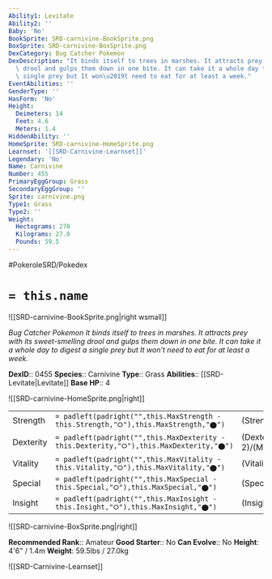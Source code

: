 ```yaml
---
Ability1: Levitate
Ability2: ''
Baby: 'No'
BookSprite: SRD-carnivine-BookSprite.png
BoxSprite: SRD-carnivine-BoxSprite.png
DexCategory: Bug Catcher Pokemon
DexDescription: "It binds itself to trees in marshes. It attracts prey with its sweet-smelling\
  \ drool and gulps them down in one bite. It can take it a whole day to digest a\
  \ single prey but It won\u2019t need to eat for at least a week."
EventAbilities: ''
GenderType: ''
HasForm: 'No'
Height:
  Deimeters: 14
  Feet: 4.6
  Meters: 1.4
HiddenAbility: ''
HomeSprite: SRD-carnivine-HomeSprite.png
Learnset: '[[SRD-Carnivine-Learnset]]'
Legendary: 'No'
Name: Carnivine
Number: 455
PrimaryEggGroup: Grass
SecondaryEggGroup: ''
Sprite: carnivine.png
Type1: Grass
Type2: ''
Weight:
  Hectograms: 270
  Kilograms: 27.0
  Pounds: 59.5
---
```


#PokeroleSRD/Pokedex

# `= this.name`

![[SRD-carnivine-BookSprite.png|right wsmall]]

*Bug Catcher Pokemon*
*It binds itself to trees in marshes. It attracts prey with its sweet-smelling drool and gulps them down in one bite. It can take it a whole day to digest a single prey but It won’t need to eat for at least a week.*

**DexID**:: 0455
**Species**:: Carnivine
**Type**:: Grass
**Abilities**:: [[SRD-Levitate|Levitate]]
**Base HP**:: 4

![[SRD-carnivine-HomeSprite.png|right]]

|           |                                                                                        |                                          |
| --------- | -------------------------------------------------------------------------------------- | ---------------------------------------- |
| Strength  | `= padleft(padright("",this.MaxStrength - this.Strength,"⭘"),this.MaxStrength,"⬤")`    | (Strength::3)/(MaxStrength::6)   |
| Dexterity | `= padleft(padright("",this.MaxDexterity - this.Dexterity,"⭘"),this.MaxDexterity,"⬤")` | (Dexterity:: 2)/(MaxDexterity::4) |
| Vitality  | `= padleft(padright("",this.MaxVitality - this.Vitality,"⭘"),this.MaxVitality,"⬤")`    | (Vitality::2)/(MaxVitality::5)   |
| Special   | `= padleft(padright("",this.MaxSpecial - this.Special,"⭘"),this.MaxSpecial,"⬤")`       | (Special::2)/(MaxSpecial::5)     |
| Insight   | `= padleft(padright("",this.MaxInsight - this.Insight,"⭘"),this.MaxInsight,"⬤")`       | (Insight::2)/(MaxInsight::5)     |

![[SRD-carnivine-BoxSprite.png|right]]

**Recommended Rank**:: Amateur
**Good Starter**:: No
**Can Evolve**:: No
**Height**: 4'6" / 1.4m
**Weight**: 59.5lbs / 27.0kg

![[SRD-Carnivine-Learnset]]